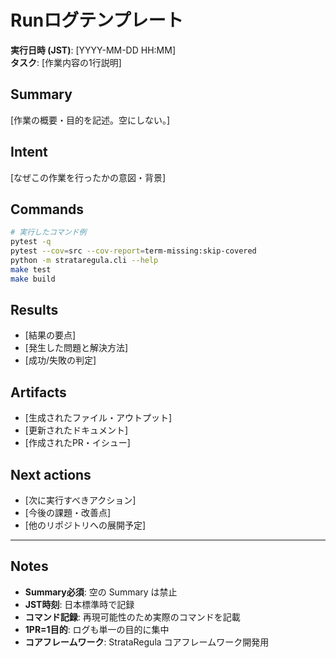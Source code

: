 # Runログテンプレート

**実行日時 (JST)**: [YYYY-MM-DD HH:MM]  
**タスク**: [作業内容の1行説明]

## Summary
[作業の概要・目的を記述。空にしない。]

## Intent
[なぜこの作業を行ったかの意図・背景]

## Commands
```bash
# 実行したコマンド例
pytest -q
pytest --cov=src --cov-report=term-missing:skip-covered
python -m strataregula.cli --help
make test
make build
```

## Results
- [結果の要点]
- [発生した問題と解決方法]
- [成功/失敗の判定]

## Artifacts
- [生成されたファイル・アウトプット]
- [更新されたドキュメント]
- [作成されたPR・イシュー]

## Next actions
- [次に実行すべきアクション]
- [今後の課題・改善点]
- [他のリポジトリへの展開予定]

---

## Notes
- **Summary必須**: 空の Summary は禁止
- **JST時刻**: 日本標準時で記録
- **コマンド記録**: 再現可能性のため実際のコマンドを記載
- **1PR=1目的**: ログも単一の目的に集中
- **コアフレームワーク**: StrataRegula コアフレームワーク開発用